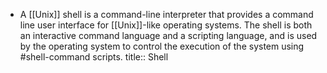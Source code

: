 - A [[Unix]] shell is a command-line interpreter that provides a command line user interface for [[Unix]]-like operating systems. The shell is both an interactive command language and a scripting language, and is used by the operating system to control the execution of the system using #shell-command scripts.
  title:: Shell
